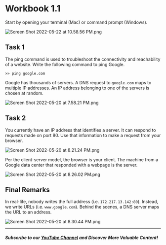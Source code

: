 # Workbook 1.1

Start by opening your terminal (Mac) or command prompt (Windows).

![Screen Shot 2022-05-22 at 10.58.56 PM.png](https://firebasestorage.googleapis.com/v0/b/learnthepart-75aed.appspot.com/o/images%2Fe3381e3e-eed4-409f-9b06-21b97d97bc11?alt=media&token=cbf47f0a-6658-45ab-89e0-f7e56a2b7672)

## Task 1
The ping command is used to troubleshoot the connectivity and reachability of a website. Write the following command to ping Google. 
```
>> ping google.com
```
Google has thousands of servers. A DNS request to `google.com` maps to multiple IP addresses. An IP address belonging to one of the servers is chosen at random.

![Screen Shot 2022-05-20 at 7.58.21 PM.png](https://firebasestorage.googleapis.com/v0/b/learnthepart-75aed.appspot.com/o/images%2F606c57e0-4049-421a-89ee-0d8665f41388?alt=media&token=098be4ba-8c8c-4ae6-afd2-d733f7e3b457)


## Task 2

You currently have an IP address that identifies a server. It can respond to requests made on port 80. Use that information to make a request from your browser.

![Screen Shot 2022-05-20 at 8.21.24 PM.png](https://firebasestorage.googleapis.com/v0/b/learnthepart-75aed.appspot.com/o/images%2F3aa4a0ad-7499-4475-ba21-7c5bfc42ea62?alt=media&token=c4a54002-b62a-4b3f-a6ac-1653a4802906)

Per the client-server model, the browser is your client. The machine from a Google data center that responded with a webpage is the server. 


![Screen Shot 2022-05-20 at 8.26.02 PM.png](https://firebasestorage.googleapis.com/v0/b/learnthepart-75aed.appspot.com/o/images%2F51ae3d47-4718-439a-8bf1-22a0829bf7cc?alt=media&token=c75a9e40-c9eb-497c-932b-75847db24a41)

## Final Remarks
In real-life, nobody writes the full address (i.e. `172.217.13.142:80`). Instead, we write URLs (i.e. `www.google.com`). Behind the scenes, a DNS server maps the URL to an address.

![Screen Shot 2022-05-20 at 8.30.44 PM.png](https://firebasestorage.googleapis.com/v0/b/learnthepart-75aed.appspot.com/o/images%2Fe1ef3e1e-f68f-4e54-ab02-5d4ae29ea764?alt=media&token=cd860d66-fcd2-48c4-8715-3111ec724344)

--------
##### Subscribe to our [YouTube Channel](https://www.youtube.com/@RayanSlim087?sub_confirmation=1) and Discover More Valuable Content!